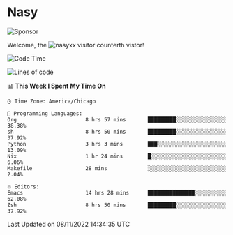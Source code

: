 # Nasy

<!--
<p align="center">
<img height="200" src="https://github-readme-stats.vercel.app/api?username=nasyxx&count_private=true&show_icons=true&theme=dracula&include_all_commits=true"/>
<img height="200" src="https://github-readme-stats.vercel.app/api/top-langs/?username=nasyxx&theme=dracula&hide=html,jupyter+notebook&count_private=true&show_icons=true"/>
</p>

  
----------------
-->

![Sponsor](https://img.shields.io/static/v1.svg?label=Sponsor&message=%E2%9D%A4&logo=GitHub&style=flat&color=pink)
 
Welcome, the ![nasyxx visitor counter](https://count.getloli.com/get/@nasyxx?theme=rule34)th vistor!
 
<!--START_SECTION:waka-->
![Code Time](http://img.shields.io/badge/Code%20Time-2%2C791%20hrs%2017%20mins-blue)

![Lines of code](https://img.shields.io/badge/From%20Hello%20World%20I%27ve%20Written-5%20Million%20lines%20of%20code-blue)

📊 **This Week I Spent My Time On** 

```text
⌚︎ Time Zone: America/Chicago

💬 Programming Languages: 
Org                      8 hrs 57 mins       █████████░░░░░░░░░░░░░░░░   38.38% 
sh                       8 hrs 50 mins       █████████░░░░░░░░░░░░░░░░   37.92% 
Python                   3 hrs 3 mins        ███░░░░░░░░░░░░░░░░░░░░░░   13.09% 
Nix                      1 hr 24 mins        █░░░░░░░░░░░░░░░░░░░░░░░░   6.06% 
Makefile                 28 mins             ░░░░░░░░░░░░░░░░░░░░░░░░░   2.04%

🔥 Editors: 
Emacs                    14 hrs 28 mins      ███████████████░░░░░░░░░░   62.08% 
Zsh                      8 hrs 50 mins       █████████░░░░░░░░░░░░░░░░   37.92%

```


 Last Updated on 08/11/2022 14:34:35 UTC
<!--END_SECTION:waka-->

<!-- ![visitors](https://visitor-badge.laobi.icu/badge?page_id=nasyxx.nasyxx) -->
